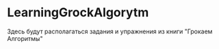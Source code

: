 # LearningGrockAlgorytm
Здесь будут располагаться задания и упражнения из книги "Грокаем Алгоритмы"
